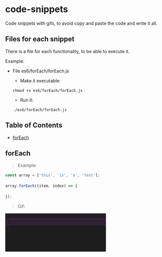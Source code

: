 # code-snippets

Code snippets with gifs, to avoid copy and paste the code and write it all.

## Files for each snippet

There is a file for each functionality, to be able to execute it.

Example:

- File es6/forEach/forEach.js

  - Make it executable: 
  
  ```
  chmod +x es6/forEach/forEach.js
  ```

  - Run it:

  ```
  ./es6/forEach/forEach.js
  ```

## Table of Contents

- [forEach](#forEach)

## forEach

> Example:

```javascript
const array = ['this', 'is', 'a', 'test'];

array.forEach((item, index) => {
  
});
```

> Gif:

![Escribir forEach paso a paso](es6/forEach/forEach.gif?raw=true)
